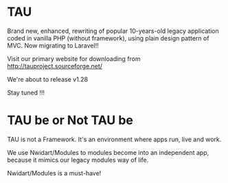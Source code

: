 # TAU
Brand new, enhanced, rewriting of popular 10-years-old legacy application coded in vanilla PHP (without framework), using plain design pattern of MVC. Now migrating to Laravel!!

Visit our primary website for downloading from http://tauproject.sourceforge.net/

We're about to release v1.28

Stay tuned !!!

# TAU be or Not TAU be
TAU is not a Framework. It's an environment where apps run, live and work.

We use Nwidart/Modules to modules become into an independent app, because it mimics our legacy modules way of life.

Nwidart/Modules is a must-have!
